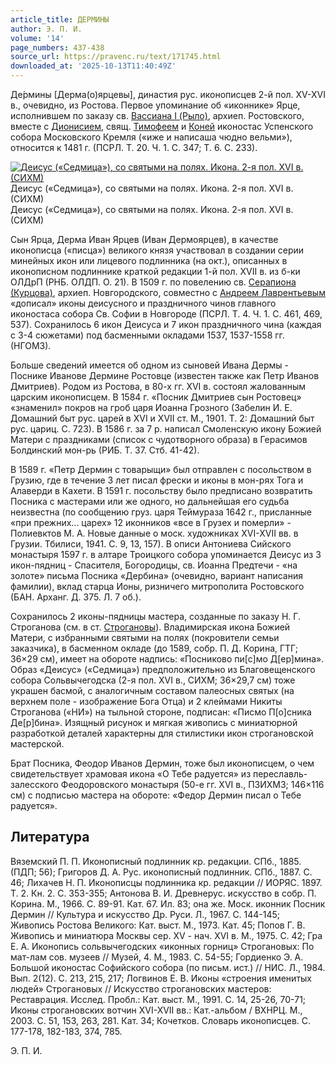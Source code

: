 ```yaml
---
article_title: ДЕРМИНЫ
author: Э. П. И.
volume: '14'
page_numbers: 437-438
source_url: https://pravenc.ru/text/171745.html
downloaded_at: '2025-10-13T11:40:49Z'
---
```


Де́рмины [Дерма(о)ярцевы], династия рус. иконописцев 2-й пол. XV-XVI в., очевидно, из Ростова. Первое упоминание об «иконнике» Ярце, исполнившем по заказу св. [Вассиана I (Рыло)](<https://pravenc.ru/text/Вассиана I (Рыло).html>), архиеп. Ростовского, вместе с [Дионисием](https://pravenc.ru/text/Дионисий.html), свящ. [Тимофеем](https://pravenc.ru/text/Тимофеем.html) и [Коней](https://pravenc.ru/text/Коней.html) иконостас Успенского собора Московского Кремля («иже и написаша чюдно вельми»), относится к 1481 г. (ПСРЛ. Т. 20. Ч. 1. С. 347; Т. 6. С. 233).

[![Деисус («Седмица»), со святыми на полях. Икона. 2-я пол. XVI в. (СИХМ)](https://pravenc.ru/data/881/478/1234/i200.jpg "Кликните для увеличения картинки")](https://pravenc.ru/data/881/478/1234/i400.jpg)Деисус («Седмица»), со святыми на полях. Икона. 2-я пол. XVI в. (СИХМ)  
Деисус («Седмица»), со святыми на полях. Икона. 2-я пол. XVI в. (СИХМ)

Сын Ярца, Дерма Иван Ярцев (Иван Дермоярцев), в качестве иконописца («писца») великого князя участвовал в создании серии минейных икон или лицевого подлинника (на окт.), описанных в иконописном подлиннике краткой редакции 1-й пол. XVII в. из б-ки ОЛДрП (РНБ. ОЛДП. О. 21). В 1509 г. по повелению св. [Серапиона (Курцова)](<https://pravenc.ru/text/Серапиона (Курцова).html>), архиеп. Новгородского, совместно с [Андреем Лаврентьевым](<https://pravenc.ru/text/Андреем Лаврентьевым.html>) «дописал» иконы деисусного и праздничного чинов главного иконостаса собора Св. Софии в Новгороде (ПСРЛ. Т. 4. Ч. 1. С. 461, 469, 537). Сохранилось 6 икон Деисуса и 7 икон праздничного чина (каждая с 3-4 сюжетами) под басменными окладами 1537, 1537-1558 гг. (НГОМЗ).

Больше сведений имеется об одном из сыновей Ивана Дермы - Поснике Иванове Дермине Ростовце (известен также как Петр Иванов Дмитриев). Родом из Ростова, в 80-х гг. XVI в. состоял жалованным царским иконописцем. В 1584 г. «Посник Дмитриев сын Ростовец» «знаменил» покров на гроб царя Иоанна Грозного (Забелин И. Е. Домашний быт рус. царей в XVI и XVII ст. М., 1901. Т. 2: Домашний быт рус. цариц. С. 723). В 1586 г. за 7 р. написал Смоленскую икону Божией Матери с праздниками (список с чудотворного образа) в Герасимов Болдинский мон-рь (РИБ. Т. 37. Стб. 41-42).

В 1589 г. «Петр Дермин с товарыщи» был отправлен с посольством в Грузию, где в течение 3 лет писал фрески и иконы в мон-рях Тога и Алаверди в Кахети. В 1591 г. посольству было предписано возвратить Посника с мастерами или же одного, но дальнейшая его судьба неизвестна (по сообщению груз. царя Теймураза 1642 г., присланные «при прежних... царех» 12 иконников «все в Грузех и померли» - Полиевктов М. А. Новые данные о моск. художниках XVI-XVII вв. в Грузии. Тбилиси, 1941. С. 9, 13, 157). В описи Антониева Сийского монастыря 1597 г. в алтаре Троицкого собора упоминается Деисус из 3 икон-пядниц - Спасителя, Богородицы, св. Иоанна Предтечи - «на золоте» письма Посника «Дербина» (очевидно, вариант написания фамилии), вклад старца Ионы, ризничего митрополита Ростовского (БАН. Арханг. Д. 375. Л. 7 об.).

Сохранилось 2 иконы-пядницы мастера, созданные по заказу Н. Г. Строганова (см. в ст. [Строгановы](https://pravenc.ru/text/Строгановы.html)). Владимирская икона Божией Матери, с избранными святыми на полях (покровители семьи заказчика), в басменном окладе (до 1589, собр. П. Д. Корина, ГТГ; 36×29 см), имеет на обороте надпись: «Посниково пи[с]мо Д[ер]мина». Образ «Деисус» («Седмица») предположительно из Благовещенского собора Сольвычегодска (2-я пол. XVI в., СИХМ; 36×29,7 см) тоже украшен басмой, с аналогичным составом палеосных святых (на верхнем поле - изображение Бога Отца) и 2 клеймами Никиты Строганова («НИ») на тыльной стороне, подписан: «Писмо П[о]сника Де[р]бина». Изящный рисунок и мягкая живопись с миниатюрной разработкой деталей характерны для стилистики икон строгановской мастерской.

Брат Посника, Феодор Иванов Дермин, тоже был иконописцем, о чем свидетельствует храмовая икона «О Тебе радуется» из переславль-залесского Феодоровского монастыря (50-е гг. XVI в., ПЗИХМЗ; 146×116 см) с подписью мастера на обороте: «Федор Дермин писал о Тебе радуется».

## Литература

Вяземский П. П. Иконописный подлинник кр. редакции. СПб., 1885. (ПДП; 56); Григоров Д. А. Рус. иконописный подлинник. СПб., 1887. С. 46; Лихачев Н. П. Иконописцы подлинника кр. редакции // ИОРЯС. 1897. Т. 2. Кн. 2. С. 353-355; Антонова В. И. Древнерус. искусство в собр. П. Корина. М., 1966. С. 89-91. Кат. 67. Ил. 83; она же. Моск. иконник Посник Дермин // Культура и искусство Др. Руси. Л., 1967. С. 144-145; Живопись Ростова Великого: Кат. выст. М., 1973. Кат. 45; Попов Г. В. Живопись и миниатюра Москвы сер. XV - нач. XVI в. М., 1975. С. 42; Гра Е. А. Иконопись сольвычегодских «иконных горниц» Строгановых: По мат-лам сов. музеев // Музей, 4. М., 1983. С. 54-55; Гордиенко Э. А. Большой иконостас Софийского собора (по письм. ист.) // НИС. Л., 1984. Вып. 2(12). С. 213, 215, 217; Логвинов Е. В. Иконы «строения именитых людей» Строгановых // Искусство строгановских мастеров: Реставрация. Исслед. Пробл.: Кат. выст. М., 1991. С. 14, 25-26, 70-71; Иконы строгановских вотчин XVI-XVII вв.: Кат.-альбом / ВХНРЦ. М., 2003. С. 51, 153, 263, 281. Кат. 34; Кочетков. Словарь иконописцев. С. 177-178, 182-183, 374, 785.

Э. П. И.
